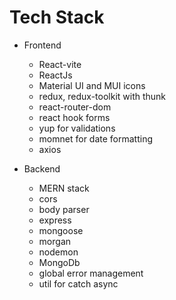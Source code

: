 # Tech Stack

- Frontend

  - React-vite
  - ReactJs
  - Material UI and MUI icons
  - redux, redux-toolkit with thunk
  - react-router-dom
  - react hook forms
  - yup for validations
  - momnet for date formatting
  - axios

- Backend
  - MERN stack
  - cors
  - body parser
  - express
  - mongoose
  - morgan
  - nodemon
  - MongoDb
  - global error management
  - util for catch async
